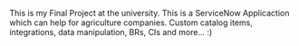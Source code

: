 This is my Final Project at the university.
This is a ServiceNow Applicaction which can help for agriculture companies.
Custom catalog items, integrations, data manipulation, BRs, CIs and more... :)
